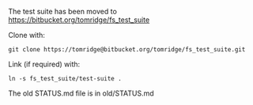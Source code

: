 The test suite has been moved to https://bitbucket.org/tomridge/fs_test_suite

Clone with: 

    git clone https://tomridge@bitbucket.org/tomridge/fs_test_suite.git
    
Link (if required) with:

    ln -s fs_test_suite/test-suite .

The old STATUS.md file is in old/STATUS.md
